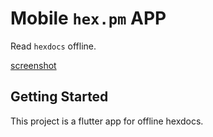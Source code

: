 # Mobile `hex.pm` APP

Read `hexdocs` offline.

[screenshot](fastlane/metadata/android/en-US/images/phoneScreenshots/1.png)

## Getting Started

This project is a flutter app for offline hexdocs.

